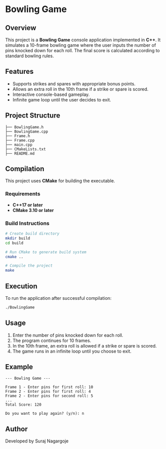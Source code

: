 # Bowling Game

## Overview
This project is a **Bowling Game** console application implemented in **C++**. It simulates a 10-frame bowling game where the user inputs the number of pins knocked down for each roll. The final score is calculated according to standard bowling rules.

## Features
- Supports strikes and spares with appropriate bonus points.
- Allows an extra roll in the 10th frame if a strike or spare is scored.
- Interactive console-based gameplay.
- Infinite game loop until the user decides to exit.

## Project Structure
```
├── BowlingGame.h
├── BowlingGame.cpp
├── Frame.h
├── Frame.cpp
├── main.cpp
├── CMakeLists.txt
├── README.md
```

## Compilation
This project uses **CMake** for building the executable.

### Requirements
- **C++17 or later**
- **CMake 3.10 or later**

### Build Instructions
```bash
# Create build directory
mkdir build
cd build

# Run CMake to generate build system
cmake ..

# Compile the project
make
```

## Execution
To run the application after successful compilation:
```bash
./BowlingGame
```

## Usage
1. Enter the number of pins knocked down for each roll.
2. The program continues for 10 frames.
3. In the 10th frame, an extra roll is allowed if a strike or spare is scored.
4. The game runs in an infinite loop until you choose to exit.

## Example
```
--- Bowling Game ---

Frame 1 - Enter pins for first roll: 10
Frame 2 - Enter pins for first roll: 4
Frame 2 - Enter pins for second roll: 5
...
Total Score: 120

Do you want to play again? (y/n): n
```

## Author
Developed by Suraj Nagargoje
